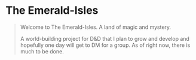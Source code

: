 # The Emerald-Isles
> Welcome to The Emerald-Isles. A land of magic and mystery.
> 
> A world-building project for D&D that I plan to grow and develop and hopefully one day will get to DM for a group. As of right now, there is much to be done.
